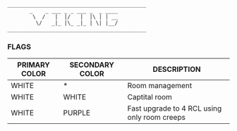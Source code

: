```
____________________________________________
       _    _ ___ _ _ ___ _  _ ____
        \  /   |  |/   |  |\ | | __
         \/   _|_ |\_ _|_ | \| |__/
____________________________________________
```

### FLAGS

PRIMARY COLOR | SECONDARY COLOR | DESCRIPTION
--------------|-----------------|------------
WHITE | * | Room management
WHITE | WHITE | Captital room
WHITE | PURPLE | Fast upgrade to 4 RCL using only room creeps